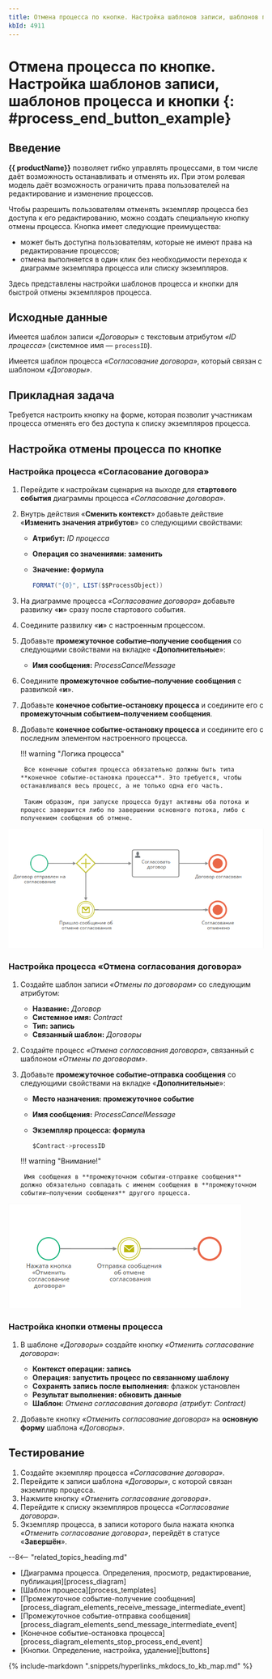 ```yaml
---
title: Отмена процесса по кнопке. Настройка шаблонов записи, шаблонов процесса и кнопки
kbId: 4911
---
```


# Отмена процесса по кнопке. Настройка шаблонов записи, шаблонов процесса и кнопки {: #process_end_button_example}

## Введение

**{{ productName}}** позволяет гибко управлять процессами, в том числе даёт возможность останавливать и отменять их. При этом ролевая модель даёт возможность ограничить права пользователей на редактирование и изменение процессов.

Чтобы разрешить пользователям отменять экземпляр процесса без доступа к его редактированию, можно создать специальную кнопку отмены процесса. Кнопка имеет следующие преимущества:

- может быть доступна пользователям, которые не имеют права на редактирование процессов;
- отмена выполняется в один клик без необходимости перехода к диаграмме экземпляра процесса или списку экземпляров.

Здесь представлены настройки шаблонов процесса и кнопки для быстрой отмены экземпляров процесса.

## Исходные данные

Имеется шаблон записи _«Договоры»_ с текстовым атрибутом _«ID процесса»_ (системное имя — `processID`).

Имеется шаблон процесса _«Согласование договора»_, который связан с шаблоном _«Договоры»_.

## Прикладная задача

Требуется настроить кнопку на форме, которая позволит участникам процесса отменять его без доступа к списку экземпляров процесса.

## Настройка отмены процесса по кнопке

### Настройка процесса «Согласование договора»

1. Перейдите к настройкам сценария на выходе для **стартового события** диаграммы процесса _«Согласование договора»_.
2. Внутрь действия «**Сменить контекст**» добавьте действие «**Изменить значения атрибутов**» со следующими свойствами:

    - **Атрибут:** _ID процесса_
    - **Операция со значениями: заменить**
    - **Значение: формула**

        ``` cs
        FORMAT("{0}", LIST($$ProcessObject))
        ```

3. На диаграмме процесса _«Согласование договора»_ добавьте развилку «**и**» сразу после стартового события.
4. Соедините развилку «**и**» с настроенным процессом.
5. Добавьте **промежуточное событие–получение сообщения** со следующими свойствами на вкладке «**Дополнительные**»:

    - **Имя сообщения:** _ProcessCancelMessage_

6. Соедините **промежуточное событие–получение сообщения** с развилкой «**и**».
7. Добавьте **конечное событие-остановку процесса** и соедините его с **промежуточным событием–получением сообщения**.
8. Добавьте **конечное событие-остановку процесса** и соедините его с последним элементом настроенного процесса.

    !!! warning "Логика процесса"

        Все конечные события процесса обязательно должны быть типа **конечное событие-остановка процесса**. Это требуется, чтобы останавливался весь процесс, а не только одна его часть.
        
        Таким образом, при запуске процесса будут активны оба потока и процесс завершится либо по завершении основного потока, либо с получением сообщения об отмене.

_![Настройка процесса «Согласование договора»](img/process_end_button_contract_submit_process.png)_

### Настройка процесса «Отмена согласования договора»

1. Создайте шаблон записи _«Отмены по договорам»_ со следующим атрибутом:

    - **Название:** _Договор_
    - **Системное имя:** _Contract_
    - **Тип: запись**
    - **Связанный шаблон:** _Договоры_

2. Создайте процесс _«Отмена согласования договора»_, связанный с шаблоном _«Отмены по договорам»_.
3. Добавьте **промежуточное событие-отправка сообщения** со следующими свойствами на вкладке «**Дополнительные**»:

    - **Место назначения: промежуточное событие**
    - **Имя сообщения:** _ProcessCancelMessage_
    - **Экземпляр процесса: формула**

        ``` cs
        $Contract->processID
        ```

    !!! warning "Внимание!"

        Имя сообщения в **промежуточном событии-отправке сообщения** должно обязательно совпадать с именем сообщения в **промежуточном событии–получении сообщения** другого процесса.

_![Настройка процесса «Отмена согласования договора»](img/process_end_button_submit_cancel_process.png)_

### Настройка кнопки отмены процесса

1. В шаблоне _«Договоры»_ создайте кнопку _«Отменить согласование договора»_:

    - **Контекст операции: запись**
    - **Операция: запустить процесс по связанному шаблону**
    - **Сохранять запись после выполнения:** флажок установлен
    - **Результат выполнения: обновить данные**
    - **Шаблон:** _Отмена согласования договора (атрибут: Contract)_

2. Добавьте кнопку _«Отменить согласование договора»_ на **основную форму** шаблона _«Договоры»_.

## Тестирование

1. Создайте экземпляр процесса _«Согласование договора»_.
2. Перейдите к записи шаблона _«Договоры»_, с которой связан экземпляр процесса.
3. Нажмите кнопку _«Отменить согласование договора»_.
4. Перейдите к списку экземпляров процесса _«Согласование договора»_.
5. Экземпляр процесса, в записи которого была нажата кнопка _«Отменить согласование договора»_, перейдёт в статусе «**Завершён**».

<div class="relatedTopics" markdown="block">

--8<-- "related_topics_heading.md"

- [Диаграмма процесса. Определения, просмотр, редактирование, публикация][process_diagram]
- [Шаблон процесса][process_templates]
- [Промежуточное событие-получение сообщения][process_diagram_elements_receive_message_intermediate_event]
- [Промежуточное событие-отправка сообщения][process_diagram_elements_send_message_intermediate_event]
- [Конечное событие-остановка процесса][process_diagram_elements_stop_process_end_event]
- [Кнопки. Определение, настройка, удаление][buttons]

</div>

{% include-markdown ".snippets/hyperlinks_mkdocs_to_kb_map.md" %}

